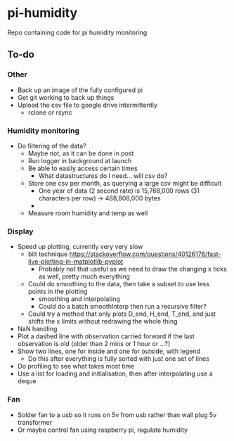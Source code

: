 # pi-humidity
Repo containing code for pi humidity monitoring



## To-do

### Other
- Back up an image of the fully configured pi
- Get git working to back up things
- Upload the csv file to google drive intermittently
  - rclone or rsync

### Humidity monitoring
- Do filtering of the data?
  - Maybe not, as it can be done in post
  - Run logger in background at launch
  - Be able to easily access certain times
    - What datastructures do I need... will csv do?
  - Store one csv per month, as querying a large csv might be difficult
    - One year of data (2 second rate) is 15,768,000 rows (31 characters per row) -> 488,808,000‬ bytes
    - 
  - Measure room humidity and temp as well


### Display
- Speed up plotting, currently very very slow
  - blit technique https://stackoverflow.com/questions/40126176/fast-live-plotting-in-matplotlib-pyplot
    - Probably not that useful as we need to draw the changing x ticks as well, pretty much everything
  - Could do smoothing to the data, then take a subset to use less points in the plotting
    - smoothing and interpolating
    - Could do a batch smoothInterp then run a recursive filter?
  - Could try a method that only plots D_end, H_end, T_end, and just shifts the x limits without redrawing the whole thing
- NaN handling
- Plot a dashed line with observation carried forward if the last observation is old (older than 2 mins or 1 hour or ...?)
- Show two lines, one for inside and one for outside, with legend
  - Do this after everything is fully sorted with just one set of lines
- Do profiling to see what takes most time
- Use a list for loading and initialisation, then after interpolating use a deque

### Fan
- Solder fan to a usb so it runs on 5v from usb rather than wall plug 5v transformer
- Or maybe control fan using raspberry pi, regulate humidity


